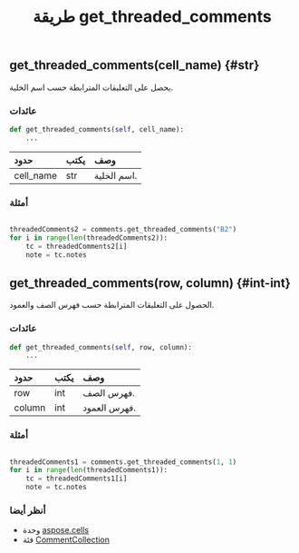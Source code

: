 ﻿---
title: طريقة get_threaded_comments
second_title: Aspose.Cells for Python via .NET API المراجع
description:
type: docs
weight: 60
url: /ar/python-net/aspose.cells/commentcollection/get_threaded_comments/
is_root: false
---
##  get_threaded_comments(cell_name) {#str}
يحصل على التعليقات المترابطة حسب اسم الخلية.


###  عائدات




```python
def get_threaded_comments(self, cell_name):
    ...
```


| حدود| يكتب| وصف|
| :- | :- | :- |
| cell_name | str | اسم الخلية.|

###  أمثلة

```python

threadedComments2 = comments.get_threaded_comments("B2")
for i in range(len(threadedComments2)):
    tc = threadedComments2[i]
    note = tc.notes

```


##  get_threaded_comments(row, column) {#int-int}
الحصول على التعليقات المترابطة حسب فهرس الصف والعمود.


###  عائدات




```python
def get_threaded_comments(self, row, column):
    ...
```


| حدود| يكتب| وصف|
| :- | :- | :- |
| row | int | فهرس الصف.|
| column | int | فهرس العمود.|

###  أمثلة

```python

threadedComments1 = comments.get_threaded_comments(1, 1)
for i in range(len(threadedComments1)):
    tc = threadedComments1[i]
    note = tc.notes

```



###  أنظر أيضا
* وحدة [aspose.cells](../../)
* فئة [CommentCollection](/cells/ar/python-net/aspose.cells/commentcollection)
